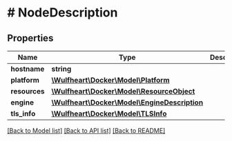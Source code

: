# # NodeDescription

## Properties

Name | Type | Description | Notes
------------ | ------------- | ------------- | -------------
**hostname** | **string** |  | [optional]
**platform** | [**\Wulfheart\Docker\Model\Platform**](Platform.md) |  | [optional]
**resources** | [**\Wulfheart\Docker\Model\ResourceObject**](ResourceObject.md) |  | [optional]
**engine** | [**\Wulfheart\Docker\Model\EngineDescription**](EngineDescription.md) |  | [optional]
**tls_info** | [**\Wulfheart\Docker\Model\TLSInfo**](TLSInfo.md) |  | [optional]

[[Back to Model list]](../../README.md#models) [[Back to API list]](../../README.md#endpoints) [[Back to README]](../../README.md)

